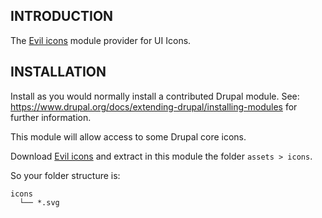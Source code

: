 ## INTRODUCTION

The [Evil icons](https://evil-icons.io) module provider for UI Icons.

## INSTALLATION

Install as you would normally install a contributed Drupal module.
See: https://www.drupal.org/docs/extending-drupal/installing-modules for further
information.

This module will allow access to some Drupal core icons.

Download [Evil icons](https://github.com/evil-icons/evil-icons/releases) and
extract in this module the folder `assets > icons`.

So your folder structure is:

```
icons
  └── *.svg
```
